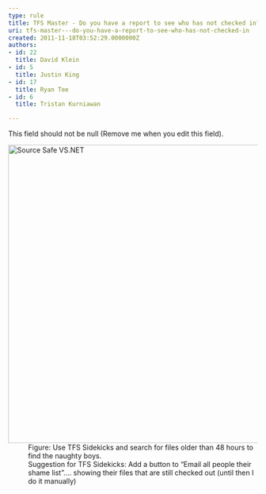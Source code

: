 ```yaml
---
type: rule
title: TFS Master - Do you have a report to see who has not checked in?
uri: tfs-master---do-you-have-a-report-to-see-who-has-not-checked-in
created: 2011-11-18T03:52:29.0000000Z
authors:
- id: 22
  title: David Klein
- id: 5
  title: Justin King
- id: 17
  title: Ryan Tee
- id: 6
  title: Tristan Kurniawan

---
```




<span class='intro'> This field should not be null (Remove me when you edit this field). </span>

<dl><dt><img alt="Source Safe VS.NET" align="middle" src="http&#58;//www.ssw.com.au/ssw/Standards/Rules/Images/SideKicksStatus.jpg" width="816" height="601" /></dt>
<dd>Figure&#58; Use TFS Sidekicks and search for files older than 48 hours to find the naughty boys. </dd>
<dd>Suggestion for TFS Sidekicks&#58; Add a button to “Email all people their shame list”…. showing their files that are still checked out (until then I do it manually)</dd></dl>


